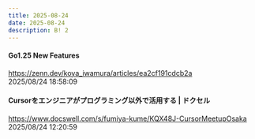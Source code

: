 ```yaml
---
title: 2025-08-24
date: 2025-08-24
description: B! 2
---
```


#### Go1.25 New Features
https://zenn.dev/koya_iwamura/articles/ea2cf191cdcb2a<br>
2025/08/24 18:58:09<br>


#### Cursorをエンジニアがプログラミング以外で活用する | ドクセル
https://www.docswell.com/s/fumiya-kume/KQX48J-CursorMeetupOsaka<br>
2025/08/24 12:20:59<br>


